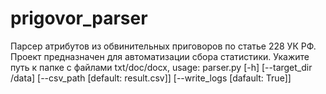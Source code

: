 # prigovor_parser
Парсер атрибутов из обвинительных приговоров по статье 228 УК РФ. Проект предназначен для автоматизации сбора статистики.
Укажите путь к папке с файлами txt/doc/docx,
usage: parser.py [-h] [--target_dir /data] [--csv_path [default: result.csv]] [--write_logs [dafault: True]]